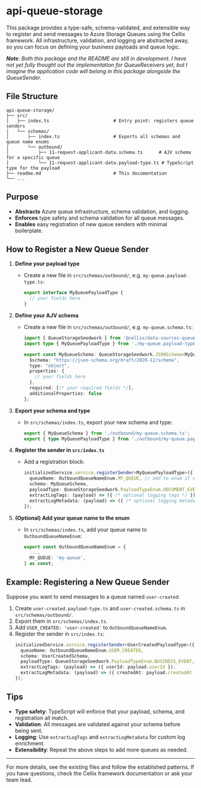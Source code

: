 # api-queue-storage

This package provides a type-safe, schema-validated, and extensible way to register and send messages to Azure Storage Queues using the Cellix framework. All infrastructure, validation, and logging are abstracted away, so you can focus on defining your business payloads and queue logic.

***Note**: Both this package and the README are still in development. I have not yet fully thought out the implementation for QueueReceivers yet, but I imagine the application code will belong in this package alongside the QueueSender.*

## File Structure

```
api-queue-storage/
├── src/
│   ├── index.ts                        # Entry point: registers queue senders
│   └── schemas/
│       ├── index.ts                    # Exports all schemas and queue name enums
│       └── outbound/
│           ├── 11-request-applicant-data.schema.ts      # AJV schema for a specific queue
│           └── 11-request-applicant-data.payload-type.ts # TypeScript type for the payload
├── readme.md                           # This documentation
└── ...
```

## Purpose

- **Abstracts** Azure queue infrastructure, schema validation, and logging.
- **Enforces** type safety and schema validation for all queue messages.
- **Enables** easy registration of new queue senders with minimal boilerplate.

## How to Register a New Queue Sender

1. **Define your payload type**
   - Create a new file in `src/schemas/outbound/`, e.g. `my-queue.payload-type.ts`:
     ```typescript
     export interface MyQueuePayloadType {
       // your fields here
     }
     ```

2. **Define your AJV schema**
   - Create a new file in `src/schemas/outbound/`, e.g. `my-queue.schema.ts`:
     ```typescript
     import { QueueStorageSeedwork } from '@cellix/data-sources-queue-storage';
     import type { MyQueuePayloadType } from './my-queue.payload-type.ts';

     export const MyQueueSchema: QueueStorageSeedwork.JSONSchema<MyQueuePayloadType> = {
       $schema: "https://json-schema.org/draft/2020-12/schema",
       type: "object",
       properties: {
         // your fields here
       },
       required: [/* your required fields */],
       additionalProperties: false
     };
     ```

3. **Export your schema and type**
   - In `src/schemas/index.ts`, export your new schema and type:
     ```typescript
     export { MyQueueSchema } from './outbound/my-queue.schema.ts';
     export { type MyQueuePayloadType } from './outbound/my-queue.payload-type.ts';
     ```

4. **Register the sender in `src/index.ts`**
   - Add a registration block:
     ```typescript
     initializedService.service.registerSender<MyQueuePayloadType>({
       queueName: OutboundQueueNameEnum.MY_QUEUE, // add to enum if needed
       schema: MyQueueSchema,
       payloadType: QueueStorageSeedwork.PayloadTypeEnum.DOCUMENT_EVENT, // or appropriate type
       extractLogTags: (payload) => ({ /* optional logging tags */ }),
       extractLogMetadata: (payload) => ({ /* optional logging metadata */ })
     });
     ```

5. **(Optional) Add your queue name to the enum**
   - In `src/schemas/index.ts`, add your queue name to `OutboundQueueNameEnum`:
     ```typescript
     export const OutboundQueueNameEnum = {
       ...,
       MY_QUEUE: 'my-queue',
     } as const;
     ```

## Example: Registering a New Queue Sender

Suppose you want to send messages to a queue named `user-created`:

1. Create `user-created.payload-type.ts` and `user-created.schema.ts` in `src/schemas/outbound/`.
2. Export them in `src/schemas/index.ts`.
3. Add `USER_CREATED: 'user-created'` to `OutboundQueueNameEnum`.
4. Register the sender in `src/index.ts`:
   ```typescript
   initializedService.service.registerSender<UserCreatedPayloadType>({
     queueName: OutboundQueueNameEnum.USER_CREATED,
     schema: UserCreatedSchema,
     payloadType: QueueStorageSeedwork.PayloadTypeEnum.BUSINESS_EVENT,
     extractLogTags: (payload) => ({ userId: payload.userId }),
     extractLogMetadata: (payload) => ({ createdAt: payload.createdAt })
   });
   ```

## Tips
- **Type safety**: TypeScript will enforce that your payload, schema, and registration all match.
- **Validation**: All messages are validated against your schema before being sent.
- **Logging**: Use `extractLogTags` and `extractLogMetadata` for custom log enrichment.
- **Extensibility**: Repeat the above steps to add more queues as needed.

---

For more details, see the existing files and follow the established patterns. If you have questions, check the Cellix framework documentation or ask your team lead.
